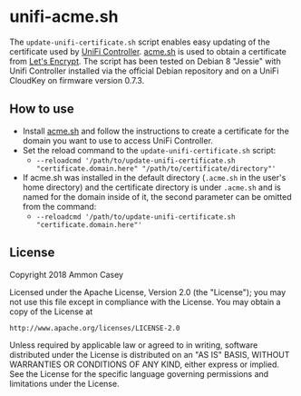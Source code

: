 # unifi-acme.sh

The `update-unifi-certificate.sh` script enables easy updating of the certificate used by [UniFi Controller](https://www.ubnt.com/enterprise/software). [acme.sh](https://github.com/Neilpang/acme.sh) is used to obtain a certificate from [Let's Encrypt](https://letsencrypt.org). The script has been tested on Debian 8 "Jessie" with Unifi Controller installed via the official Debian repository and on a UniFi CloudKey on firmware version 0.7.3.

## How to use

* Install [acme.sh](https://github.com/Neilpang/acme.sh) and follow the instructions to create a certificate for the domain you want to use to access UniFi Controller.
* Set the reload command to the `update-unifi-certificate.sh` script:
  * `--reloadcmd '/path/to/update-unifi-certificate.sh "certificate.domain.here" "/path/to/certificate/directory"'`
* If acme.sh was installed in the default directory (`.acme.sh` in the user's home directory) and the certificate directory is under `.acme.sh` and is named for the domain inside of it, the second parameter can be omitted from the command:
  * `--reloadcmd '/path/to/update-unifi-certificate.sh "certificate.domain.here"'`

## License

Copyright 2018 Ammon Casey

Licensed under the Apache License, Version 2.0 (the "License");
you may not use this file except in compliance with the License.
You may obtain a copy of the License at

    http://www.apache.org/licenses/LICENSE-2.0

Unless required by applicable law or agreed to in writing, software
distributed under the License is distributed on an "AS IS" BASIS,
WITHOUT WARRANTIES OR CONDITIONS OF ANY KIND, either express or implied.
See the License for the specific language governing permissions and
limitations under the License.
